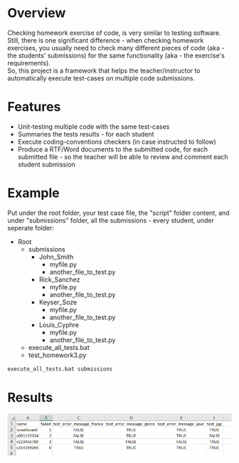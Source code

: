 # Overview
Checking homework exercise of code, is very similar to testing software.  
Still, there is one significant difference - when checking homework exercises, you usually need to check many different pieces of code (aka - the students' submissions) for the same functionality (aka - the exercise's requirements).  
So, this project is a framework that helps the teacher/instructor to automatically execute test-cases on multiple code submissions.

# Features
* Unit-testing multiple code with the same test-cases
* Summaries the tests results - for each student
* Execute coding-conventions checkers (in case instructed to follow)
* Produce a RTF/Word documents to the submitted code, for each submitted file - so the teacher will be able to review and comment each student submission


# Example
Put under the root folder, your test case file, the "script" folder content, and under "submissions" folder, all the submissions - every student, under seperate folder:

- Root
  - submissions
    - John_Smith
      - myfile.py
      - another_file_to_test.py
    - Rick_Sanchez
      - myfile.py
      - another_file_to_test.py
    - Keyser_Soze
      - myfile.py
      - another_file_to_test.py
    - Louis_Cyphre
      - myfile.py
      - another_file_to_test.py      
  - execute_all_tests.bat
  - test_homework3.py
```bat
execute_all_tests.bat submissions
```

# Results
![Image of tests_images](resources/results_example.PNG)
